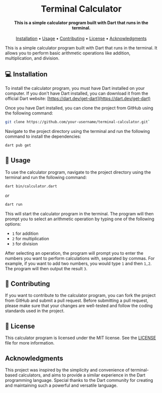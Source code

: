 <h1 align="center">
  Terminal Calculator
  <br>
</h1>

<h4 align="center">This is a simple calculator program built with Dart that runs in the terminal.</h4>

<p align="center">
  <a href="#installation">Installation</a> •
  <a href="#usage">Usage</a> •
  <a href="#contributing">Contributing</a> •
  <a href="#license">License</a> •
  <a href="#acknowledgments">Acknowledgments</a>
</p>

This is a simple calculator program built with Dart that runs in the terminal. It allows you to perform basic arithmetic operations like addition, multiplication, and division.

## 💻 Installation

To install the calculator program, you must have Dart installed on your computer. If you don't have Dart installed, you can download it from the official Dart website: [https://dart.dev/get-dart](https://dart.dev/get-dart)

Once you have Dart installed, you can clone the project from GitHub using the following command:

```bash
git clone https://github.com/your-username/terminal-calculator.git` 
```

Navigate to the project directory using the terminal and run the following command to install the dependencies:

```bash
dart pub get
```

## 🚀 Usage

To use the calculator program, navigate to the project directory using the terminal and run the following command:

```bash
dart bin/calculator.dart
``` 
_or_
```bash
dart run
```
This will start the calculator program in the terminal. The program will then prompt you to select an arithmetic operation by typing one of the following options:

-   `1` for addition
-   `2` for multiplication
-   `3` for division

After selecting an operation, the program will prompt you to enter the numbers you want to perform calculations with, separated by commas. For example, if you want to add two numbers, you would type `1` and then `1,2`. The program will then output the result `3`.

## 🤝 Contributing

If you want to contribute to the calculator program, you can fork the project from GitHub and submit a pull request. Before submitting a pull request, please make sure that your changes are well-tested and follow the coding standards used in the project.

## 📄 License

This calculator program is licensed under the MIT license. See the [LICENSE](https://github.com/andreaaazo/terminal-calculator/blob/main/LICENSE.txt) file for more information.

## Acknowledgments

This project was inspired by the simplicity and convenience of terminal-based calculators, and aims to provide a similar experience in the Dart programming language. Special thanks to the Dart community for creating and maintaining such a powerful and versatile language.